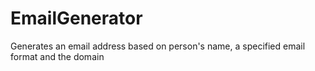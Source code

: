 # EmailGenerator
Generates an email address based on person's name, a specified email format and the domain
